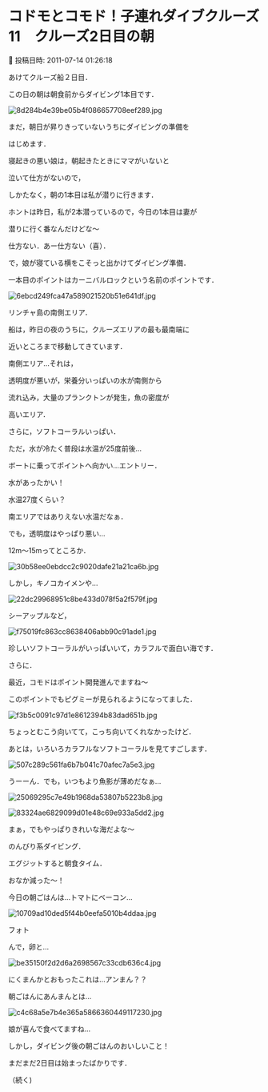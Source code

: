 # コドモとコモド！子連れダイブクルーズ11　クルーズ2日目の朝

📅 投稿日時: 2011-07-14 01:26:18

あけてクルーズ船２日目．





この日の朝は朝食前からダイビング1本目です．




![8d284b4e39be05b4f086657708eef289.jpg](images/8d284b4e39be05b4f086657708eef289.jpg)




まだ，朝日が昇りきっていないうちにダイビングの準備を


はじめます．





寝起きの悪い娘は，朝起きたときにママがいないと


泣いて仕方がないので，


しかたなく，朝の1本目は私が潜りに行きます．


ホントは昨日，私が2本潜っているので，今日の1本目は妻が


潜りに行く番なんだけどな～


仕方ない．あー仕方ない（喜）．





で，娘が寝ている横をこそっと出かけてダイビング準備．





一本目のポイントはカーニバルロックという名前のポイントです．




![6ebcd249fca47a589021520b51e641df.jpg](images/6ebcd249fca47a589021520b51e641df.jpg)




リンチャ島の南側エリア．


船は，昨日の夜のうちに，クルーズエリアの最も最南端に


近いところまで移動してきています．





南側エリア…それは，


透明度が悪いが，栄養分いっぱいの水が南側から


流れ込み，大量のプランクトンが発生，魚の密度が


高いエリア．


さらに，ソフトコーラルいっぱい．





ただ，水が冷たく普段は水温が25度前後…





ボートに乗ってポイントへ向かい…エントリー．


水があったかい！


水温27度くらい？


南エリアではありえない水温だなぁ．





でも，透明度はやっぱり悪い…


12m～15mってところか．




![30b58ee0ebdcc2c9020dafe21a21ca6b.jpg](images/30b58ee0ebdcc2c9020dafe21a21ca6b.jpg)







しかし，キノコカイメンや…




![22dc29968951c8be433d078f5a2f579f.jpg](images/22dc29968951c8be433d078f5a2f579f.jpg)







シーアップルなど，




![f75019fc863cc8638406abb90c91ade1.jpg](images/f75019fc863cc8638406abb90c91ade1.jpg)




珍しいソフトコーラルがいっぱいいて，カラフルで面白い海です．





さらに．


最近，コモドはポイント開発進んでますね～


このポイントでもピグミーが見られるようになってました．




![f3b5c0091c97d1e8612394b83dad651b.jpg](images/f3b5c0091c97d1e8612394b83dad651b.jpg)




ちょっとむこう向いてて，こっち向いてくれなかったけど．





あとは，いろいろカラフルなソフトコーラルを見てすごします．




![507c289c561fa6b7b041c70afec7a5e3.jpg](images/507c289c561fa6b7b041c70afec7a5e3.jpg)




うーーん．でも，いつもより魚影が薄めだなぁ…




![25069295c7e49b1968da53807b5223b8.jpg](images/25069295c7e49b1968da53807b5223b8.jpg)









![83324ae6829099d01e48c69e933a5dd2.jpg](images/83324ae6829099d01e48c69e933a5dd2.jpg)




まぁ，でもやっぱりきれいな海だよな～


のんびり系ダイビング．





エグジットすると朝食タイム．


おなか減った～！





今日の朝ごはんは…トマトにベーコン…




![10709ad10ded5f44b0eefa5010b4ddaa.jpg](images/10709ad10ded5f44b0eefa5010b4ddaa.jpg)

フォト


んで，卵と…




![be35150f2d2d6a2698567c33cdb636c4.jpg](images/be35150f2d2d6a2698567c33cdb636c4.jpg)




にくまんかとおもったこれは…アンまん？？


朝ごはんにあんまんとは…




![c4c68a5e7b4e365a5866360449117230.jpg](images/c4c68a5e7b4e365a5866360449117230.jpg)




娘が喜んで食べてますね…





しかし，ダイビング後の朝ごはんのおいしいこと！


まだまだ2日目は始まったばかりです．


（続く)
